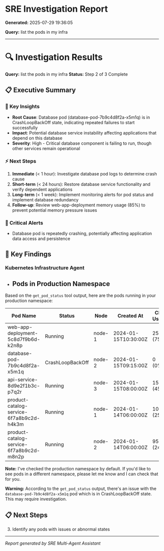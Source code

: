 # SRE Investigation Report

**Generated:** 2025-07-29 19:36:05

**Query:** list the pods in my infra

---

# 🔍 Investigation Results

**Query:** list the pods in my infra
**Status:** Step 2 of 3 Complete

## 📋 Executive Summary

### 🎯 Key Insights
- **Root Cause**: Database pod (database-pod-7b9c4d8f2a-x5m1q) is in CrashLoopBackOff state, indicating repeated failures to start successfully
- **Impact**: Potential database service instability affecting applications that depend on this database
- **Severity**: High - Critical database component is failing to run, though other services remain operational

### ⚡ Next Steps
1. **Immediate** (< 1 hour): Investigate database pod logs to determine crash cause
2. **Short-term** (< 24 hours): Restore database service functionality and verify dependent applications
3. **Long-term** (< 1 week): Implement monitoring alerts for pod status and implement database redundancy
4. **Follow-up**: Review web-app-deployment memory usage (85%) to prevent potential memory pressure issues

### 🚨 Critical Alerts
- Database pod is repeatedly crashing, potentially affecting application data access and persistence

## 🎯 Key Findings

### Kubernetes Infrastructure Agent
- ## Pods in Production Namespace

Based on the `get_pod_status` tool output, here are the pods running in your production namespace:

| Pod Name | Status | Node | Created At | CPU Usage | Memory Usage |
|----------|--------|------|------------|-----------|--------------|
| web-app-deployment-5c8d7f9b6d-k2n8p | Running | node-1 | 2024-01-15T10:30:00Z | 250m (75%) | 512Mi (85%) |
| database-pod-7b9c4d8f2a-x5m1q | CrashLoopBackOff | node-2 | 2024-01-15T09:15:00Z | 0 (0%) | 0 (0%) |
| api-service-8d9e2f1b3c-p7q2r | Running | node-3 | 2024-01-15T08:00:00Z | 150m (45%) | 256Mi (60%) |
| product-catalog-service-6f7a8b9c2d-h4k3m | Running | node-1 | 2024-01-14T06:00:00Z | 100m (25%) | 256Mi (40%) |
| product-catalog-service-6f7a8b9c2d-m8n2p | Running | node-2 | 2024-01-14T06:00:00Z | 95m (24%) | 248Mi (39%) |

**Note:** I've checked the production namespace by default. If you'd like to see pods in a different namespace, please let me know and I can check that for you.

**Warning:** According to the `get_pod_status` output, there's an issue with the `database-pod-7b9c4d8f2a-x5m1q` pod which is in CrashLoopBackOff state. This may require investigation.

## 📋 Next Steps

3. Identify any pods with issues or abnormal states


---
*Report generated by SRE Multi-Agent Assistant*
